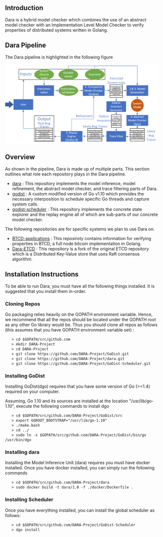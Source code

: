 ## Introduction

Dara is a hybrid model checker which combines the use of an abstract model
checker with an Implementation Level Model Checker to verify properties of
distributed systems written in Golang.

## Dara Pipeline

The Dara pipeline is highlighted in the following figure

![dara.png](img/dara.png)

## Overview

As shown in the pipeline, Dara is made up of multiple parts.
This section outlines what role each repository plays in the Dara pipeline.

+ [dara](https://github.com/DARA-Project/dara) : This repository implements the model inference, model refinement, the abstract model checker, and trace filtering parts of Dara.
+ [godist](https://github.com/DARA-Project/GoDist) : A custom modified version of Go v1.10 which provides the necessary interposition to schedule specific Go threads and capture system calls.
+ [godist-scheduler](https://github.com/DARA-Project/GoDist-Scheduler) : This repository implements the concrete state explorer and the replay engine all of which are sub-parts of our concrete model checker.

The following repositories are for specific systems we plan to use Dara on.
+ [BTCD-applications](https://github.com/DARA-Project/BTCD-Applications) : This reposiroty contains information for verifying properties in BTCD, a full node bitcoin implementation in Golang.
+ [Dara-ETCD](https://github.com/DARA-Project/Dara-Etcd) : This repository is a fork of the original ETCD repository which is a Distributed Key-Value store that uses Raft consensus algorithm.

## Installation Instructions

To be able to run Dara, you must have all the following things installed.
It is suggested that you install them in-order.

### Cloning Repos

Go packaging relies heavily on the GOPATH environment variable. Hence, we recommend that
all the repos should be located under the GOPATH root as any other Go library would be.
Thus you should clone all repos as follows (this assumes that you have GOPATH environment variable set) : 

```
   > cd $GOPATH/src/github.com
   > mkdir DARA-Project
   > cd DARA-Project
   > git clone https://github.com/DARA-Project/GoDist.git
   > git clone https://github.com/DARA-Project/dara.git
   > git clone https://github.com/DARA-Project/GoDist-Scheduler.git
```

### Installing GoDist

Installing GoDist(dgo) requires that you have some version of Go (>=1.4) required on your computer.

Assuming, Go 1.10 and its sources are installed at the location "/usr/lib/go-1.10",
execute the following commands to install dgo

```
   > cd $GOPATH/src/github.com/DARA-Project/GoDist/src
   > export GOROOT_BOOTSTRAP="/usr/lib/go-1.10"
   > ./make.bash
   > cd ../
   > sudo ln -s $GOPATH/src/github.com/DARA-Project/GoDist/bin/go /usr/bin/dgo
```

### Installing dara

Installing the Model Inference Unit (dara) requires you must have docker installed.
Once you have docker installed, you can simply run the following commands

```
   > cd $GOPATH/src/github.com/DARA-Project/dara
   > sudo docker build -t dara/1.0 -f ./docker/Dockerfile .
```

### Installing Scheduler

Once you have everything installed, you can install the global scheduler as follows:

```
   > cd $GOPATH/src/github.com/DARA-Project/GoDist-Scheduler
   > dgo install
```
